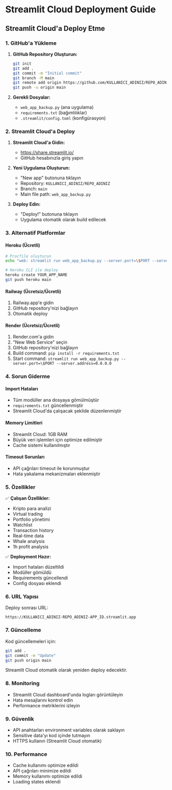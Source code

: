 # Streamlit Cloud Deployment Guide

## Streamlit Cloud'a Deploy Etme

### 1. GitHub'a Yükleme

1. **GitHub Repository Oluşturun:**
   ```bash
   git init
   git add .
   git commit -m "Initial commit"
   git branch -M main
   git remote add origin https://github.com/KULLANICI_ADINIZ/REPO_ADINIZ.git
   git push -u origin main
   ```

2. **Gerekli Dosyalar:**
   - `web_app_backup.py` (ana uygulama)
   - `requirements.txt` (bağımlılıklar)
   - `.streamlit/config.toml` (konfigürasyon)

### 2. Streamlit Cloud'a Deploy

1. **Streamlit Cloud'a Gidin:**
   - https://share.streamlit.io/
   - GitHub hesabınızla giriş yapın

2. **Yeni Uygulama Oluşturun:**
   - "New app" butonuna tıklayın
   - Repository: `KULLANICI_ADINIZ/REPO_ADINIZ`
   - Branch: `main`
   - Main file path: `web_app_backup.py`

3. **Deploy Edin:**
   - "Deploy!" butonuna tıklayın
   - Uygulama otomatik olarak build edilecek

### 3. Alternatif Platformlar

#### Heroku (Ücretli)
```bash
# Procfile oluşturun
echo "web: streamlit run web_app_backup.py --server.port=\$PORT --server.address=0.0.0.0" > Procfile

# Heroku CLI ile deploy
heroku create YOUR_APP_NAME
git push heroku main
```

#### Railway (Ücretsiz/Ücretli)
1. Railway.app'e gidin
2. GitHub repository'nizi bağlayın
3. Otomatik deploy

#### Render (Ücretsiz/Ücretli)
1. Render.com'a gidin
2. "New Web Service" seçin
3. GitHub repository'nizi bağlayın
4. Build command: `pip install -r requirements.txt`
5. Start command: `streamlit run web_app_backup.py --server.port=\$PORT --server.address=0.0.0.0`

### 4. Sorun Giderme

#### Import Hataları
- Tüm modüller ana dosyaya gömülmüştür
- `requirements.txt` güncellenmiştir
- Streamlit Cloud'da çalışacak şekilde düzenlenmiştir

#### Memory Limitleri
- Streamlit Cloud: 1GB RAM
- Büyük veri işlemleri için optimize edilmiştir
- Cache sistemi kullanılmıştır

#### Timeout Sorunları
- API çağrıları timeout ile korunmuştur
- Hata yakalama mekanizmaları eklenmiştir

### 5. Özellikler

✅ **Çalışan Özellikler:**
- Kripto para analizi
- Virtual trading
- Portfolio yönetimi
- Watchlist
- Transaction history
- Real-time data
- Whale analysis
- 1h profit analysis

✅ **Deployment Hazır:**
- Import hataları düzeltildi
- Modüller gömüldü
- Requirements güncellendi
- Config dosyası eklendi

### 6. URL Yapısı

Deploy sonrası URL:
```
https://KULLANICI_ADINIZ-REPO_ADINIZ-APP_ID.streamlit.app
```

### 7. Güncelleme

Kod güncellemeleri için:
```bash
git add .
git commit -m "Update"
git push origin main
```

Streamlit Cloud otomatik olarak yeniden deploy edecektir.

### 8. Monitoring

- Streamlit Cloud dashboard'unda logları görüntüleyin
- Hata mesajlarını kontrol edin
- Performance metriklerini izleyin

### 9. Güvenlik

- API anahtarları environment variables olarak saklayın
- Sensitive data'yı kod içinde tutmayın
- HTTPS kullanın (Streamlit Cloud otomatik)

### 10. Performance

- Cache kullanımı optimize edildi
- API çağrıları minimize edildi
- Memory kullanımı optimize edildi
- Loading states eklendi 